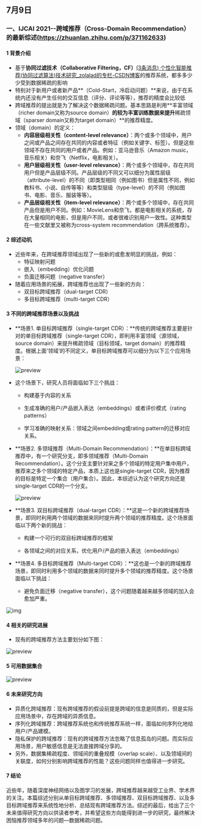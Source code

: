 ## 7月9日

### 一、IJCAI 2021--跨域推荐（Cross-Domain Recommendation）的最新综述(https://zhuanlan.zhihu.com/p/371162633)

#### 1 背景介绍

- 基于**协同过滤技术（Collaborative Filtering，CF）**[(3条消息) 个性化智能推荐(协同过滤算法)技术研究_zolalad的专栏-CSDN博客](https://blog.csdn.net/zolalad/article/details/51104745)的推荐系统，都多多少少受到数据稀疏的影响
- 特别对于新用户或者新产品**（Cold-Start，冷启动问题）**来说，由于在系统内还没有产生任何的交互信息（评分、评论等等），推荐的精度会比较低
- 跨域推荐的提出就是为了解决这个数据稀疏问题。基本思路是利用**丰富领域（richer domain又称为source domain）**的较为丰富训练数据来提升**稀疏领域（sparser domain又称为target domain）**的推荐精度。
- 领域（domain）的定义：
  - **内容层级相关性（content-level relevance）**：两个或多个领域中，用户之间或产品之间存在共同的内容或者特征（例如关键字、标签）。但是这些领域不存在共同的用户或者产品。例如：亚马逊音乐（Amazon music，音乐相关）和奈飞（Netflix，电影相关）。
  - **用户层级相关性（user-level relevance）**：两个或多个领域中，存在共同用户但是产品层级不同。产品层级的不同又可以细分为属性层级（attribute-level）的不同（即类型相同（例如图书）但是属性不同，例如教科书、小说、自传等等）和类型层级（type-level）的不同（例如图书、电影、音乐、服装等等）。
  - **产品层级相关性（item-level relevance）**：两个或多个领域中，存在共同产品但是用户不同。例如：MovieLens和奈飞，都是电影相关的系统，存在大量相同的电影，但是用户不同，或者很难识别用户一致性。这种类型在一些文献里又被称为cross-system recommendation（跨系统推荐）。



#### 2 综述动机

- 近些年来，在跨域推荐领域出现了一些新的或愈发明显的挑战，例如：
  - 特征映射问题
  - 嵌入（embedding）优化问题
  - 负面迁移问题（negative transfer）
- 随着应用场景的拓展，跨域推荐也出现了一些新的方向：
  - 双目标跨域推荐（dual-target CDR）
  - 多目标跨域推荐（multi-target CDR）



#### 3 不同的跨域推荐场景以及挑战

- **场景1. 单目标跨域推荐（single-target CDR）：**传统的跨域推荐主要是针对的单目标跨域推荐（single-target CDR），即利用丰富领域（源领域，source domain）来提升稀疏领域（目标领域，target domain）的推荐精度。根据上面‘领域’的不同定义，单目标跨域推荐可以细分为以下三个应用场景：

  ![preview](https://pic4.zhimg.com/v2-b65c67c3ac05c0c4158403138c820973_r.jpg)

- 这个场景下，研究人员将面临如下三个挑战：

  - 构建基于内容的关系

  - 生成准确的用户/产品嵌入表达（embeddings）或者评价模式（rating patterns）

  - 学习准确的映射关系：领域之间embedding或rating pattern的迁移对应关系。

- **场景2. 多领域推荐（Multi-Domain Recommendation）：**在单目标跨域推荐中，有一个研究分支，即多领域推荐（Multi-Domain Recommendation）。这个分支主要针对来之多个领域的特定用户集中用户，推荐来之多个领域的特定产品，本质上这也是single-target CDR，因为推荐的目标是特定一个集合（用户集合）。因此，本综述认为这个研究方向还是single-target CDR的一个分支。

  ![preview](https://pic1.zhimg.com/v2-a964e5639a11988d9c86446081b37490_r.jpg)

- **场景3. 双目标跨域推荐（dual-target CDR）：**这是一个新的跨域推荐场景，即同时利用两个领域的数据来同时提升两个领域的推荐精度。这个场景面临以下两个新的挑战：

  - 构建一个可行的双目标跨域推荐的框架

  - 各领域之间的对应关系，优化用户/产品的嵌入表达（embeddings）

- **场景4. 多目标跨域推荐（Multi-target CDR）：**这也是一个新的跨域推荐场景，即同时利用多个领域的数据来同时提升多个领域的推荐精度。这个场景面临以下挑战：

  - 避免负面迁移（negative transfer），这个问题随着越来越多领域的加入会愈加严重。

![img](https://pic1.zhimg.com/80/v2-678e838653afc75bcd52301de0ad4ee8_1440w.jpg)



#### 4 相关的研究进展

- 现有的跨域推荐方法主要划分如下图：

![preview](https://pic3.zhimg.com/v2-418f0d2c84307d66716b5b52deb3965a_r.jpg)



#### 5 可用数据集合

![preview](https://pic1.zhimg.com/v2-d61c9ac867406b05079f3fb39bdb7c50_r.jpg)



#### 6 未来研究方向

- 异质化跨域推荐：现有跨域推荐的假设前提是跨域的信息是同质的，但是实际应用场景中，存在跨域的异质信息。
- 序列化跨域推荐：跨域推荐系统也和传统推荐系统一样，面临如何序列化地给用户/产品建模。
- 隐私保护的跨域推荐：现有的跨域推荐方法忽略了信息孤岛的问题。而实际应用场景，用户敏感信息是无法直接跨域分享的。
- 另外，数据集稀疏程度、领域间的重叠规模（overlap scale）、以及领域间的关联度，如何分别影响跨域推荐的性能？这些问题同样也值得进一步研究。



#### 7 结论

近些年，随着深度神经网络以及图学习的发展，跨域推荐越来越受工业界、学术界的关注。本篇综述分别从单目标跨域推荐、多领域推荐、双目标跨域推荐、以及多目标跨域推荐来系统性地分析、总结现有跨域推荐方法。综述的最后，给出了三个未来值得研究方向以供读者参考，并希望这些方向能得到进一步的研究，最终解决困恼推荐领域多年的问题—数据稀疏问题。